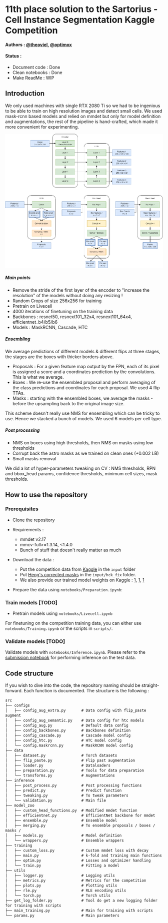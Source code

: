 # 11th place solution to the Sartorius - Cell Instance Segmentation Kaggle Competition
#### Authors : [@theoviel](https://github.com/theoviel), [@optimox](https://github.com/Optimox)

#### Status :
- Document code : Done
- Clean notebooks : Done
- Make ReadMe : WIP



## Introduction


We only used machines with single RTX 2080 Ti so we had to be ingenious to be able to train on high resolution images and detect small cells. We used mask-rcnn based models and relied on mmdet but only for model definition and augmentations, the rest of the pipeline is hand-crafted, which made it more convenient for experimenting.

![](model.png)

##### Main points
- Remove the stride of the first layer of the encoder to "increase the resolution" of the models without doing any resizing !
- Random Crops of size 256x256 for training
- Pretrain on Livecell
- 4000 iterations of finetuning on the training data
- Backbones : resnet50, resnext101_32x4, resnext101_64x4, efficientnet_b4/b5/b6
- Models : MaskRCNN, Cascade, HTC

##### Ensembling

We average predictions of different models & different flips at three stages, the stages are the boxes with thicker borders above.
- Proposals : For a given feature map output by the FPN, each of its pixel is assigned a score and a coordinates prediction by the convolutions. This is what we average. 
- Boxes : We re-use the ensembled proposal and perform averaging of the class predictions and coordinates for each proposal. We used 4 flip TTAs.
- Masks : starting with the ensembled boxes, we average the masks - before the upsampling back to the original image size.

This scheme doesn't really use NMS for ensembling which can be tricky to use. Hence we stacked a bunch of models. We used 6 models per cell type.

##### Post processing

- NMS on boxes using high thresholds, then NMS on masks using low thresholds
- Corrupt back the astro masks as we trained on clean ones (+0.002 LB)
- Small masks removal

We did a lot of hyper-parameters tweaking on CV : NMS thresholds, RPN and bbox_head params, confidence thresholds, minimum cell sizes, mask thresholds.

## How to use the repository

### Prerequisites

- Clone the repository
- Requirements :
  - mmdet v2.17
  - mmcv-full>=1.3.14, <1.4.0
  - Bunch of stuff that doesn't really matter as much

- Download the data :
  - Put the competition data from [Kaggle](https://www.kaggle.com/c/sartorius-cell-instance-segmentation/data) in the `input` folder
  - Put [Heng's corrected masks](https://www.kaggle.com/hengck23/clean-astro-mask) in the `input/hck_fix` folder.
  - We also provide our trained model weights on Kaggle : [1](www.kaggle.com/theoviel/sartorius-cps-ens11), [1](www.kaggle.com/theoviel/sartorius-cps-ens10), [1](www.kaggle.com/theoviel/sartorius-cps-last)

- Prepare the data using `notebooks/Preparation.ipynb`:


### Train models [TODO]

- Pretrain models using `notebooks/Livecell.ipynb`

For finetuning on the competition training data, you can either use `notebooks/Training.ipynb` or the scripts in `scripts/`.


### Validate models [TODO]

Validate models with `notebooks/Inference.ipynb`.
Please refer to the [submission notebook](https://www.kaggle.com/theoviel/sartorius-inference-final) for performing inference on the test data.

## Code structure

If you wish to dive into the code, the repository naming should be straight-forward. Each function is documented.
The structure is the following :

```
src
├── configs
│   ├── config_aug_extra.py       # Data config with flip_paste augment
│   ├── config_aug_semantic.py    # Data config for htc models
│   ├── config_aug.py             # Default data config
│   ├── config_backbones.py       # Backbones definition
│   ├── config_cascade.py         # Cascade model config
│   ├── config_htc.py             # HTC model config
│   └── config.maskrcnn.py        # MaskRCNN model config
├── data
│   ├── dataset.py                # Torch datasets
│   ├── flip_paste.py             # Flip past augmentation
│   ├── loader.py                 # Dataloaders
│   ├── preparation.py            # Tools for data preparation
│   └── transforms.py             # Augmentations
├── inference           
│   ├── post_process.py           # Post processing functions
│   ├── predict.py                # Predict function
│   ├── tweaking.py               # To tweak parameters
│   └── validation.py             # Main file
├── model_zoo 
│   ├── custom_head_functions.py  # Modified mmdet function
│   ├── efficientnet.py           # EfficientNet backbone for mmdet
│   ├── ensemble.py               # Ensemble model
│   ├── merging.py                # To ensemble proposals / boxes / masks /
│   ├── models.py                 # Model definition
│   └── wrappers.py               # Ensemble wrappers
├── training           
│   ├── custom_loss.py            # Custom mmdet loss with decay
│   ├── main.py                   # k-fold and training main functions
│   ├── optim.py                  # Losses and optimizer handling
│   └── train.py                  # Fitting a model
├── utils           
│   ├── logger.py                 # Logging utils
│   ├── metrics.py                # Metrics for the competition
│   ├── plots.py                  # Plotting utils
│   ├── rle.py                    # RLE encoding utils
│   └── torch.py                  # Torch utils
├── get_log_folder.py             # Tool do get a new logging folder for training with scripts
├── main_training.py              # Main for training with scripts
└── params.py                     # Main parameters
``` 
